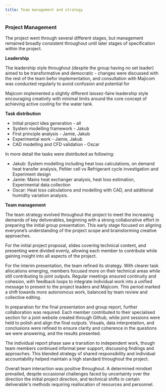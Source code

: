```yaml
---
title: Team management and strategy
---
```


### Project Management ###

The project went through several different stages, but management remained broadly consistent throughout until later stages of specification within the project.

**Leadership**

The leadership style throughout (despite the group having no set leader) aimed to be transformative and democratic - changes were discussed with the rest of the team befor implementation, and consultation with Majicom was conducted regularly to avoid confusion and potential for 

Majicom implemented a slightly different laissez-faire leadership style encouraging creativity with minimal limits around the core concept of achieving active cooling for the water tank.

**Task distribution**

- Initial project idea generation - all
- System modelling framework - Jakub
- First principle analysis - Jamie, Jakub
- Experimental work - Jamie, Jakub
- CAD modelling and CFD validation - Oscar

In more detail the tasks were distributed as following:
- Jakub: System modelling including heat loss calculations, on demand heat transfer analysis, Peltier cell vs Refrigerant cycle investigation and Experiment design
- Jamie: Mains heat exchanger analysis, heat loss estimation, Experimental data collection
- Oscar: Heat loss calculations and modelling with CAD, and additional humidity variation analysis.

**Team management**

The team strategy evolved throughout the project to meet the increasing demands of key deliverables, beginning with a strong collaborative effort in preparing the initial group presentation. This early stage focused on aligning everyone’s understanding of the project scope and brainstorming creative approaches. 

For the initial project proposal, slides covering technical content,  and presenting were divided evenly, allowing each member to contribute while gaining insight into all aspects of the project.

For the interim presentation, the team refined its strategy. With clearer task allocations emerging, members focused more on their technical areas while still contributing to joint outputs. Regular meetings ensured continuity and cohesion, with feedback loops to integrate individual work into a unified message to present to the project leaders and Majicom. This period marked a shift towards more autonomous work, balanced by team review and collective editing.

In preparation for the final presentation and group report, further collaboration was required. Each member contributed to their specialised section for a joint website created through Github, while joint sessions were held to polish and align the final outputs. Visuals, data interpretation, and conclusions were refined to ensure clarity and coherence in the questions we were answering, and the results presented.

The individual report phase saw a transition to independent work, though team members continued informal peer support, discussing findings and approaches. This blended strategy of shared responsibility and individual accountability helped maintain a high standard throughout the project.

Overall team interaction was positive throughout. A determined mindset prevailed, despite occasional challenges faced by uncertainty over the direction the initial project direction, and technical shifts in certain deliverable's methods requiring reallocation of resources and personnel.
